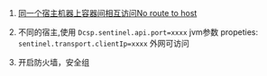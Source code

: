 1. [同一个宿主机器上容器间相互访问No route to host](https://blog.csdn.net/QingKong999/article/details/79750383?utm_medium=distribute.pc_relevant.none-task-blog-BlogCommendFromMachineLearnPai2-1.control&dist_request_id=1328626.10481.16153670795892929&depth_1-utm_source=distribute.pc_relevant.none-task-blog-BlogCommendFromMachineLearnPai2-1.control)

2. 不同的宿主,使用 `Dcsp.sentinel.api.port=xxxx` jvm参数
   propeties: `sentinel.transport.clientIp=xxxx` 外网可访问

3. 开启防火墙，安全组